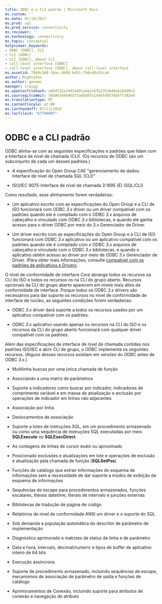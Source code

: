 ```yaml
---
title: ODBC e a CLI padrão | Microsoft Docs
ms.custom: ''
ms.date: 01/19/2017
ms.prod: sql
ms.prod_service: connectivity
ms.reviewer: ''
ms.technology: connectivity
ms.topic: conceptual
helpviewer_keywords:
- ODBC [ODBC], CLI
- CLI [ODBC]
- CLI [ODBC], about CLI
- call-level interface [ODBC]
- call-level interface [ODBC], about call-level interface
ms.assetid: 79b9c268-16ac-4b80-b451-f9dcd8c02ca4
author: MightyPen
ms.author: genemi
manager: craigg
ms.openlocfilehash: adddf32a29d3a891a4a2c6fb2353648e62b0d9c5
ms.sourcegitcommit: 56b963446965f3a4bb0fa1446f49578dbff382e0
ms.translationtype: MT
ms.contentlocale: pt-BR
ms.lasthandoff: 07/11/2019
ms.locfileid: "67794097"
---
```

# <a name="odbc-and-the-standard-cli"></a>ODBC e a CLI padrão
ODBC alinha-se com as seguintes especificações e padrões que lidam com a Interface de nível de chamada (CLI). (Os recursos de ODBC são um subconjunto de cada um desses padrões.)  
  
-   A especificação do Open Group CAE "gerenciamento de dados: Interface de nível de chamada SQL (CLI)"  
  
-   ISO/IEC 9075-Interface de nível de chamada 3:1995 (E) (SQL/CLI)  
  
 Como resultado, esse alinhamento forem verdadeiras:  
  
-   Um aplicativo escrito com as especificações do Open Group e a CLI de ISO funcionará com ODBC *3.x* driver ou um driver compatível com os padrões quando ele é compilado com o ODBC *3.x* arquivos de cabeçalho e vinculado com ODBC *3.x* bibliotecas, e quando ele ganha acesso para o driver ODBC por meio do *3.x* Gerenciador de Driver.  
  
-   Um driver escrito com as especificações do Open Group e a CLI de ISO funcionará com ODBC *3.x* aplicativo ou um aplicativo compatível com os padrões quando ele é compilado com o ODBC *3.x* arquivos de cabeçalho e vinculado com o ODBC *3.x* bibliotecas, e quando o aplicativo obtém acesso ao driver por meio de ODBC *3.x* Gerenciador de Driver. (Para obter mais informações, consulte [compatível com os padrões de aplicativos e Drivers](../../odbc/reference/develop-app/standards-compliant-applications-and-drivers.md).  
  
 O nível de conformidade de interface Core abrange todos os recursos na CLI do ISO e todos os recursos os na CLI do grupo aberto. Recursos opcionais da CLI do grupo aberto aparecem em níveis mais altos de conformidade de interface. Porque todos os ODBC *3.x* drivers são necessários para dar suporte os recursos no nível de conformidade de interface de núcleo, as seguintes condições forem verdadeiras:  
  
-   ODBC *3.x* driver dará suporte a todos os recursos usados por um aplicativo compatível com os padrões.  
  
-   ODBC *3.x* aplicativo usando apenas os recursos na CLI do ISO e os recursos da CLI do grupo aberto funcionará com qualquer driver compatível com os padrões.  
  
 Além das especificações de interface de nível de chamada contidas nos padrões ISO/IEC e abrir CLI de grupo, o ODBC implementa os seguintes recursos. (Alguns desses recursos existiam em versões do ODBC antes de ODBC *3.x*.)  
  
-   Multilinha buscas por uma única chamada de função  
  
-   Associando a uma matriz de parâmetros  
  
-   Suporte a indicadores como buscar por indicador, indicadores de comprimento variável e em massa de atualização e exclusão por operações de indicador em linhas não adjacentes  
  
-   Associação por linha  
  
-   Deslocamentos de associação  
  
-   Suporte a lotes de instruções SQL, em um procedimento armazenado ou como uma sequência de instruções SQL executadas por meio **SQLExecute** ou **SQLExecDirect**  
  
-   As contagens de linhas de cursor exato ou aproximado  
  
-   Posicionado exclusões e atualizações em lote e operações de exclusão e atualização pela chamada de função (**SQLSetPos**)  
  
-   Funções de catálogo que extrair informações do esquema de informações sem a necessidade de dar suporte a modos de exibição de esquema de informações  
  
-   Sequências de escape para procedimentos armazenados, funções escalares, literais datetime, literais de intervalo e junções externas  
  
-   Bibliotecas de tradução de página de código  
  
-   Relatórios de nível de conformidade ANSI um driver e o suporte do SQL  
  
-   Sob demanda a população automática do descritor de parâmetro de implementação  
  
-   Diagnóstico aprimorado e matrizes de status de linha e de parâmetro  
  
-   Data e hora, intervalo, decimal/numeric e tipos de buffer de aplicativo inteiro de 64 bits  
  
-   Execução assíncrona  
  
-   Suporte de procedimento armazenado, incluindo sequências de escape, mecanismos de associação de parâmetro de saída e funções de catálogo  
  
-   Aprimoramentos de Conexão, incluindo suporte para atributos de conexão e navegação de atributo
